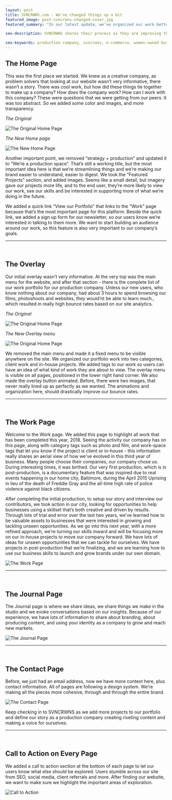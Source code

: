 ```yaml
---
layout: post
title: SVNCRWNS.com - We've changed things up a bit
featured_image: post-svncrwns-changed-cover.jpg
featured_summary: "In our latest update, we’ve organized our work better, and defined which works were our own in-house projects and which were client projects.  We’ve also added new features for better user experience."

seo-description: SVNCRWNS shares their process as they are improving their company and preparing to approach their clients with better services and better marketing.

seo-keywords: production company, svncrwns, e-commerce, women-owned businesses, creative team, consulting, business operations, launch my brand, manage my brand, photography, videography, special projects
---
```


The Home Page
-----------------------------------------
This was the first place we started.  We knew as a creative company, as problem solvers that looking at our website wasn’t very informative, there wasn’t a story.  There was cool work, but how did these things tie together to make up a company?  How does the company work?  How can I work with this company?   These were questions that we were getting from our peers.  It was too abstract.  So we added some color and images, and more transparency.

*The Original*

![The Original Home Page](/dist/images/post-svncrwns-changed-002.jpg)

*The New Home page*

![The New Home Page](/dist/images/post-svncrwns-changed-003.jpg)

Another important point, we removed “strategy + production” and updated it to “We’re a production space”.  That’s still a working title, but the most important idea here is that we’re streamlining things and we’re making our brand easier to understand, easier to digest.  We took the “Featured Projects” section, and added images.  Seems like a small detail, but imagery gave our projects more life, and to the end user, they’re more likely to view our work, see our skills and be interested in supporting more of what we’re doing in the future.

We added a quick link “View our Portfolio” that links to the “Work” page because that’s the most important page for this platform.   Beside the quick link, we added a sign up form for our newsletter, so our users know we’re interested in talking to them more.  We want to start building an audience around our work, so this feature is also very important to our company’s goals.

----------------------------------------------------------
<br/>

The Overlay
-----------------------------------------

Our initial overlay wasn’t very informative.  At the very top was the main menu for the website, and after that section - there is the complete list of our work portfolio for our production company.  Unless our new users, who know nothing about our company, had about 3 hours to spend browsing our films, photoshoots and websites, they would’nt be able to learn much., which resulted in really high bounce rates based on our site analytics.

*The Original*

![The Original Home Page](/dist/images/post-svncrwns-changed-004.jpg)

*The New Overlay menu*

![The Original Home Page](/dist/images/post-svncrwns-changed-005.jpg)

We removed the main menu and made it a fixed menu to be visible anywhere on the site.  We organized our portfolio work into two categories, client work and in-house projects.  We added tags to our work so users can have an idea of what kind of work they are about to view.  The overlay menu is visible on all pages, positioned in the lower right hand corner.  We also made the overlay button animated. Before, there were two images, that never really lined up as perfectly as we wanted.  The animations and organization here, should drastically improve our bounce rates.

----------------------------------------------------------
<br/>

The Work Page
-----------------------------------------

Welcome to the Work page.  We added this page to highlight all work that has been completed this year, 2018.  Seeing the activity our company has on this page, along with category tags such as photo and film, and work-space tags that let you know if the project is client or in-house - this information really shares an aerial view of how we’ve evolved in this third year of business.  Many people choose their companies, our company chose us.  During interesting times, it was birthed.  Our very first production, which is in post-production, is a documentary feature that was inspired due to real events happening in our home city, Baltimore, during the April 2015 Uprising in lieu of the death of Freddie Gray and the all-time high rate of police violence against black citizens.

After completing the initial production, to setup our story and interview our contributors, we took action in our city, looking for opportunities to help businesses using a skillset that’s both creative and driven by results.  Through lots of trial and error over the last two years, we’ve learned how to be valuable assets to businesses that were interested in growing and tackling unseen opportunities.  As we go into this next year, with a more refined approach, we’re turning our skills inward and will be focusing more on our in-house projects to move our company forward.  We have lots of ideas for unseen opportunities that we can tackle for ourselves.  We have projects in post-production that we’re finalizing, and we are learning how to use our business skills to launch and grow brands under our own domain.

![The Work Page](/dist/images/post-svncrwns-changed-006.jpg)

----------------------------------------------------------
<br/>

The Journal Page
-----------------------------------------

The Journal page is where we share ideas, we share things we make in the studio and we evoke conversations based on our insights.  Because of our experience, we have lots of information to share about branding, about producing content, and using your  identity as a company to grow and reach new markets.

![The Journal Page](/dist/images/post-svncrwns-changed-007.jpg)

----------------------------------------------------------
<br/>

The Contact Page
-----------------------------------------

Before, we just had an email address, now we have more context here, plus contact information.  All of pages are following a design system.  We’re making all the pieces more cohesive, through and through the entire brand.

![The Contact Page](/dist/images/post-svncrwns-changed-008.jpg)

Keep checking in to SVNCRWNS as we add more projects to our portfolio and define our story as a production company creating riveting content and making a voice for ourselves.


----------------------------------------------------------
<br/>

Call to Action on Every Page
-----------------------------------------

We added a call to action section at the bottom of each page to let our users know what else should be explored.  Users stumble across our site from SEO, social media, client referrals and more.  After finding our website, we want to make sure we highlight the important areas of exploration.

![Call to Action](/dist/images/call-to-action.png)

